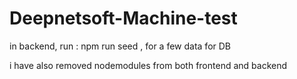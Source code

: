 # Deepnetsoft-Machine-test

in backend, run : npm run seed , for a few data for DB

i have also removed nodemodules from both frontend and backend
